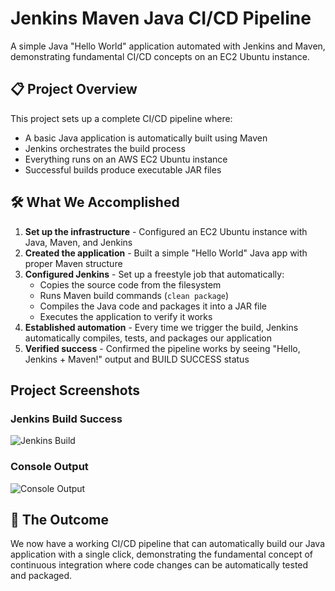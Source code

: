 # Jenkins Maven Java CI/CD Pipeline

A simple Java "Hello World" application automated with Jenkins and Maven, demonstrating fundamental CI/CD concepts on an EC2 Ubuntu instance.

## 📋 Project Overview

This project sets up a complete CI/CD pipeline where:
- A basic Java application is automatically built using Maven
- Jenkins orchestrates the build process  
- Everything runs on an AWS EC2 Ubuntu instance
- Successful builds produce executable JAR files

## 🛠️ What We Accomplished

1. **Set up the infrastructure** - Configured an EC2 Ubuntu instance with Java, Maven, and Jenkins
2. **Created the application** - Built a simple "Hello World" Java app with proper Maven structure
3. **Configured Jenkins** - Set up a freestyle job that automatically:
   - Copies the source code from the filesystem
   - Runs Maven build commands (`clean package`)
   - Compiles the Java code and packages it into a JAR file
   - Executes the application to verify it works
4. **Established automation** - Every time we trigger the build, Jenkins automatically compiles, tests, and packages our application
5. **Verified success** - Confirmed the pipeline works by seeing "Hello, Jenkins + Maven!" output and BUILD SUCCESS status

## Project Screenshots

### Jenkins Build Success
![Jenkins Build](https://github.com/CSD-FX/Task-8_Elevate_Labs/raw/master/images/Screenshot%202025-10-03%20at%2011.57.11%E2%80%AFAM.png)

### Console Output
![Console Output](https://github.com/CSD-FX/Task-8_Elevate_Labs/raw/master/images/Screenshot%202025-10-03%20at%2011.57.48%E2%80%AFAM.png)


## 🚀 The Outcome

We now have a working CI/CD pipeline that can automatically build our Java application with a single click, demonstrating the fundamental concept of continuous integration where code changes can be automatically tested and packaged.
